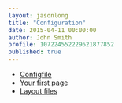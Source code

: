 ```yaml
---
layout: jasonlong
title: "Configuration"
date: 2015-04-11 00:00:00
author: John Smith
profile: 107224552229621877852
published: true
---
```



  * [Configfile](configfile.html)
  * [Your first page](yourfirstpage.html)
  * [Layout files](layout.html)

